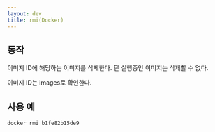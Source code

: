 ```yaml
---
layout: dev
title: rmi(Docker)
---
```

## 동작

이미지 ID에 해당하는 이미지를 삭제한다. 단 실행중인 이미지는 삭제할 수 없다.

이미지 ID는 images로 확인한다.

## 사용 예

```
docker rmi b1fe82b15de9
```
